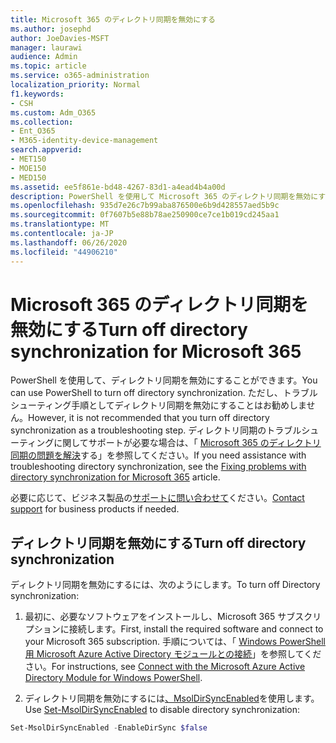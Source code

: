 ```yaml
---
title: Microsoft 365 のディレクトリ同期を無効にする
ms.author: josephd
author: JoeDavies-MSFT
manager: laurawi
audience: Admin
ms.topic: article
ms.service: o365-administration
localization_priority: Normal
f1.keywords:
- CSH
ms.custom: Adm_O365
ms.collection:
- Ent_O365
- M365-identity-device-management
search.appverid:
- MET150
- MOE150
- MED150
ms.assetid: ee5f861e-bd48-4267-83d1-a4ead4b4a00d
description: PowerShell を使用して Microsoft 365 のディレクトリ同期を無効にする方法について説明します。
ms.openlocfilehash: 935d7e26c7b99aba876500e6b9d428557aed5b9c
ms.sourcegitcommit: 0f7607b5e88b78ae250900ce7ce1b019cd245aa1
ms.translationtype: MT
ms.contentlocale: ja-JP
ms.lasthandoff: 06/26/2020
ms.locfileid: "44906210"
---
```

# <a name="turn-off-directory-synchronization-for-microsoft-365"></a><span data-ttu-id="cf715-103">Microsoft 365 のディレクトリ同期を無効にする</span><span class="sxs-lookup"><span data-stu-id="cf715-103">Turn off directory synchronization for Microsoft 365</span></span>
<span data-ttu-id="cf715-104">PowerShell を使用して、ディレクトリ同期を無効にすることができます。</span><span class="sxs-lookup"><span data-stu-id="cf715-104">You can use PowerShell to turn off directory synchronization.</span></span> <span data-ttu-id="cf715-105">ただし、トラブルシューティング手順としてディレクトリ同期を無効にすることはお勧めしません。</span><span class="sxs-lookup"><span data-stu-id="cf715-105">However, it is not recommended that you turn off directory synchronization as a troubleshooting step.</span></span> <span data-ttu-id="cf715-106">ディレクトリ同期のトラブルシューティングに関してサポートが必要な場合は、「 [Microsoft 365 のディレクトリ同期の問題を解決](fix-problems-with-directory-synchronization.md)する」を参照してください。</span><span class="sxs-lookup"><span data-stu-id="cf715-106">If you need assistance with troubleshooting directory synchronization, see the [Fixing problems with directory synchronization for Microsoft 365](fix-problems-with-directory-synchronization.md) article.</span></span> 
  
<span data-ttu-id="cf715-107">必要に応じて、ビジネス製品の[サポートに問い合わせて](https://support.office.com/article/32a17ca7-6fa0-4870-8a8d-e25ba4ccfd4b)ください。</span><span class="sxs-lookup"><span data-stu-id="cf715-107">[Contact support](https://support.office.com/article/32a17ca7-6fa0-4870-8a8d-e25ba4ccfd4b) for business products if needed.</span></span>
  
## <a name="turn-off-directory-synchronization"></a><span data-ttu-id="cf715-108">ディレクトリ同期を無効にする</span><span class="sxs-lookup"><span data-stu-id="cf715-108">Turn off directory synchronization</span></span>  
<span data-ttu-id="cf715-109">ディレクトリ同期を無効にするには、次のようにします。</span><span class="sxs-lookup"><span data-stu-id="cf715-109">To turn off Directory synchronization:</span></span>
  
1. <span data-ttu-id="cf715-110">最初に、必要なソフトウェアをインストールし、Microsoft 365 サブスクリプションに接続します。</span><span class="sxs-lookup"><span data-stu-id="cf715-110">First, install the required software and connect to your Microsoft 365 subscription.</span></span> <span data-ttu-id="cf715-111">手順については、「 [Windows PowerShell 用 Microsoft Azure Active Directory モジュールとの接続](https://docs.microsoft.com/office365/enterprise/powershell/connect-to-office-365-powershell#connect-with-the-microsoft-azure-active-directory-module-for-windows-powershell)」を参照してください。</span><span class="sxs-lookup"><span data-stu-id="cf715-111">For instructions, see [Connect with the Microsoft Azure Active Directory Module for Windows PowerShell](https://docs.microsoft.com/office365/enterprise/powershell/connect-to-office-365-powershell#connect-with-the-microsoft-azure-active-directory-module-for-windows-powershell).</span></span>
    
2. <span data-ttu-id="cf715-112">ディレクトリ同期を無効にするには[、MsolDirSyncEnabled](https://go.microsoft.com/fwlink/p/?LinkId=821939)を使用します。</span><span class="sxs-lookup"><span data-stu-id="cf715-112">Use [Set-MsolDirSyncEnabled](https://go.microsoft.com/fwlink/p/?LinkId=821939) to disable directory synchronization:</span></span> 
    
  ```powershell
  Set-MsolDirSyncEnabled -EnableDirSync $false
  ```

